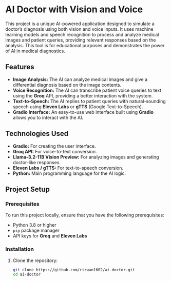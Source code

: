 # AI Doctor with Vision and Voice

This project is a unique AI-powered application designed to simulate a doctor’s diagnosis using both vision and voice inputs. It uses machine learning models and speech recognition to process and analyze medical images and patient queries, providing relevant responses based on the analysis. This tool is for educational purposes and demonstrates the power of AI in medical diagnostics.

## Features

- **Image Analysis:** The AI can analyze medical images and give a differential diagnosis based on the image contents.
- **Voice Recognition:** The AI can transcribe patient voice queries to text using the **Groq** API, providing a better interaction with the system.
- **Text-to-Speech:** The AI replies to patient queries with natural-sounding speech using **Eleven Labs** or **gTTS** (Google Text-to-Speech).
- **Gradio Interface:** An easy-to-use web interface built using **Gradio** allows you to interact with the AI.

## Technologies Used

- **Gradio:** For creating the user interface.
- **Groq API:** For voice-to-text conversion.
- **Llama-3.2-11B Vision Preview:** For analyzing images and generating doctor-like responses.
- **Eleven Labs / gTTS:** For text-to-speech conversion.
- **Python:** Main programming language for the AI logic.

## Project Setup

### Prerequisites

To run this project locally, ensure that you have the following prerequisites:

- Python 3.8 or higher
- `pip` package manager
- API keys for **Groq** and **Eleven Labs**

### Installation

1. Clone the repository:
   ```bash
   git clone https://github.com/rizwan1602/ai-doctor.git
   cd ai-doctor

